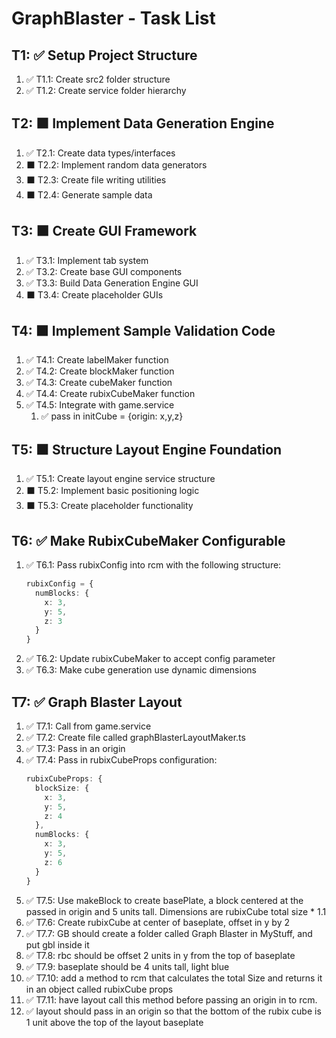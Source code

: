# GraphBlaster - Task List

## T1: ✅ Setup Project Structure

1. ✅ T1.1: Create src2 folder structure
2. ✅ T1.2: Create service folder hierarchy

## T2: ⬛ Implement Data Generation Engine

1. ✅ T2.1: Create data types/interfaces
2. ⬛ T2.2: Implement random data generators
3. ⬛ T2.3: Create file writing utilities
4. ⬛ T2.4: Generate sample data

## T3: ⬛ Create GUI Framework

1. ✅ T3.1: Implement tab system
2. ✅ T3.2: Create base GUI components
3. ✅ T3.3: Build Data Generation Engine GUI
4. ⬛ T3.4: Create placeholder GUIs

## T4: ⬛ Implement Sample Validation Code

1. ✅ T4.1: Create labelMaker function
2. ✅ T4.2: Create blockMaker function
3. ✅ T4.3: Create cubeMaker function
4. ✅ T4.4: Create rubixCubeMaker function
5. ✅ T4.5: Integrate with game.service
   1. ✅ pass in initCube = {origin: x,y,z}

## T5: ⬛ Structure Layout Engine Foundation

1. ✅ T5.1: Create layout engine service structure
2. ⬛ T5.2: Implement basic positioning logic
3. ⬛ T5.3: Create placeholder functionality

## T6: ✅ Make RubixCubeMaker Configurable

1. ✅ T6.1: Pass rubixConfig into rcm with the following structure:
   ```typescript
   rubixConfig = {
     numBlocks: {
       x: 3,
       y: 5,
       z: 3
     }
   }
   ```
2. ✅ T6.2: Update rubixCubeMaker to accept config parameter
3. ✅ T6.3: Make cube generation use dynamic dimensions

## T7: ✅ Graph Blaster Layout

1. ✅ T7.1: Call from game.service
2. ✅ T7.2: Create file called graphBlasterLayoutMaker.ts
3. ✅ T7.3: Pass in an origin
4. ✅ T7.4: Pass in rubixCubeProps configuration:
   ```typescript
   rubixCubeProps: {
     blockSize: {
       x: 3,
       y: 5,
       z: 4
     },
     numBlocks: {
       x: 3,
       y: 5,
       z: 6
     }
   }
   ```
5. ✅ T7.5: Use makeBlock to create basePlate, a block centered at the passed in origin and 5 units tall. Dimensions are rubixCube total size * 1.1
6. ✅ T7.6: Create rubixCube at center of baseplate, offset in y by 2
7. ✅ T7.7: GB should create a folder called Graph Blaster in MyStuff, and put gbl inside it 
8. ✅ T7.8: rbc should be offset 2 units in y from the top of baseplate
9. ✅ T7.9: baseplate should be 4 units tall, light blue
10. ✅ T7.10: add a method to rcm that calculates the total Size and returns it in an object called rubixCube props
11. ✅ T7.11: have layout call this method before passing an origin in to rcm.
   1. ✅ layout should pass in an origin so that the bottom of the rubix cube is 1 unit above the top of the layout baseplate 